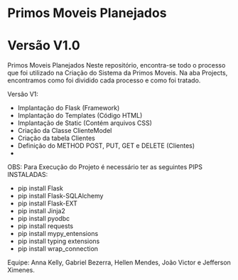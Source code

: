 # Primos Moveis Planejados
# Versão V1.0 

Primos Moveis Planejados
Neste repositório, encontra-se todo o processo que foi utilizado na Criação do Sistema da Primos Moveis. Na aba Projects, encontramos como foi dividido cada processo e como foi tratado.

Versâo V1:
  - Implantação do Flask (Framework)
  - Implantação do Templates (Código HTML)
  - Implantação de Static (Contém arquivos CSS)
  - Criação da Classe ClienteModel
  - Criação da tabela Clientes
  - Definição do METHOD POST, PUT, GET e DELETE (Clientes)
  - 
  
 OBS: Para Execução do Projeto é necessário ter as seguintes PIPS INSTALADAS:
  - pip install Flask
  - pip install Flask-SQLAlchemy
  - pip install Flask-EXT
  - pip install Jinja2
  - pip install pyodbc
  - pip install requests
  - pip install mypy_entensions
  - pip install typing extensions
  - pip install wrap_connection

Equipe: Anna Kelly, Gabriel Bezerra, Hellen Mendes, João Victor e Jefferson Ximenes.
